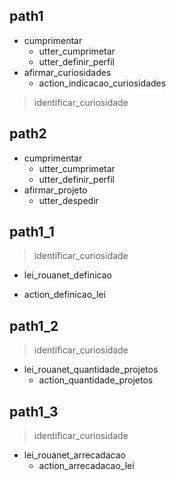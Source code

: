 ## path1
* cumprimentar
  - utter_cumprimetar
  - utter_definir_perfil
* afirmar_curiosidades
  - action_indicacao_curiosidades
> identificar_curiosidade

## path2
* cumprimentar
  - utter_cumprimetar
  - utter_definir_perfil
* afirmar_projeto
  - utter_despedir

## path1_1
> identificar_curiosidade
*  lei_rouanet_definicao
  - action_definicao_lei


## path1_2
> identificar_curiosidade
* lei_rouanet_quantidade_projetos
  - action_quantidade_projetos

## path1_3
> identificar_curiosidade
* lei_rouanet_arrecadacao
  - action_arrecadacao_lei